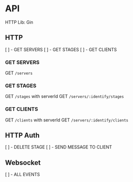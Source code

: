 # API

HTTP Lib: Gin

## HTTP 

[ ] - GET SERVERS 
[ ] - GET STAGES
[ ] - GET CLIENTS

### GET SERVERS

GET `/servers`

### GET STAGES

GET `/stages` with serverId
GET `/servers/:identify/stages`

### GET CLIENTS

GET `/clients` with serverId
GET `/servers/:identify/clients`

## HTTP Auth

[ ] - DELETE STAGE
[ ] - SEND MESSAGE TO CLIENT

## Websocket

[ ] - ALL EVENTS
